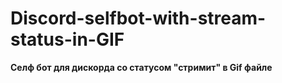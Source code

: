 # Discord-selfbot-with-stream-status-in-GIF
**Селф бот для дискорда со статусом "стримит" в Gif файле**
